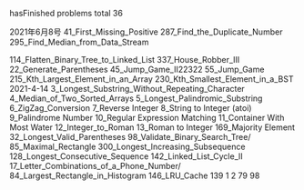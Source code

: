 hasFinished problems   total 36

2021年6月8号
41_First_Missing_Positive
287_Find_the_Duplicate_Number
295_Find_Median_from_Data_Stream


114_Flatten_Binary_Tree_to_Linked_List
337_House_Robber_III
22_Generate_Parentheses
45_Jump_Game_II22322
55_Jump_Game
215_Kth_Largest_Element_in_an_Array
230_Kth_Smallest_Element_in_a_BST
2021-4-14
3_Longest_Substring_Without_Repeating_Character
4_Median_of_Two_Sorted_Arrays
5_Longest_Palindromic_Substring
6_ZigZag_Conversion
7_Reverse Integer
8_String to Integer (atoi)
9_Palindrome Number
10_Regular Expression Matching
11_Container With Most Water
12_Integer_to_Roman
13_Roman to Integer
169_Majority Element
32_Longest_Valid_Parentheses
98_Validate_Binary_Search_Tree/
85_Maximal_Rectangle
300_Longest_Increasing_Subsequence
128_Longest_Consecutive_Sequence
142_Linked_List_Cycle_II
17_Letter_Combinations_of_a_Phone_Number/
84_Largest_Rectangle_in_Histogram
146_LRU_Cache
139
1
2
79
98